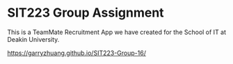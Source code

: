 # SIT223 Group Assignment
This is a TeamMate Recruitment App we have created for the School of IT at Deakin University.

https://garryzhuang.github.io/SIT223-Group-16/
